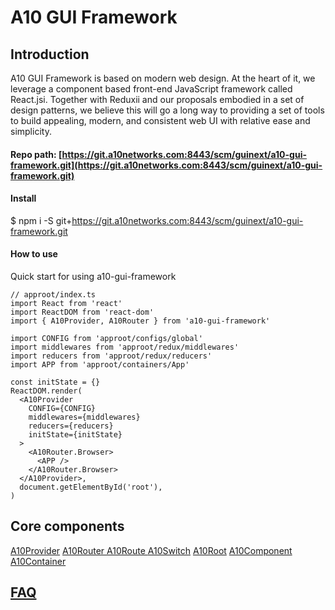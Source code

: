 # A10 GUI Framework

## Introduction

A10 GUI Framework is based on modern web design. At the heart of it, we leverage a component based front-end JavaScript framework called React.jsi. Together with Reduxii and our proposals embodied in a set of design patterns, we believe this will go a long way to providing a set of tools to build appealing, modern, and consistent web UI with relative ease and simplicity.

#### Repo path: [https://git.a10networks.com:8443/scm/guinext/a10-gui-framework.git](https://git.a10networks.com:8443/scm/guinext/a10-gui-framework.git)

#### Install

$ npm i -S git+https://git.a10networks.com:8443/scm/guinext/a10-gui-framework.git

#### How to use

Quick start for using a10-gui-framework

```text
// approot/index.ts
import React from 'react'
import ReactDOM from 'react-dom'
import { A10Provider, A10Router } from 'a10-gui-framework'

import CONFIG from 'approot/configs/global'
import middlewares from 'approot/redux/middlewares'
import reducers from 'approot/redux/reducers'
import APP from 'approot/containers/App'

const initState = {}
ReactDOM.render(
  <A10Provider
    CONFIG={CONFIG}
    middlewares={middlewares}
    reducers={reducers}
    initState={initState}
  >
    <A10Router.Browser>
      <APP />
    </A10Router.Browser>
  </A10Provider>,
  document.getElementById('root'),
)
```

## Core components 

[A10Provider](https://git.a10networks.com:8443/projects/GUINEXT/repos/a10-gui-framework/browse/src/appComponents)   [A10Router ](https://git.a10networks.com:8443/projects/GUINEXT/repos/a10-gui-framework/browse/src/appComponents)  [A10Route ](https://git.a10networks.com:8443/projects/GUINEXT/repos/a10-gui-framework/browse/src/appComponents) [ A10Switch](https://git.a10networks.com:8443/projects/GUINEXT/repos/a10-gui-framework/browse/src/appComponents)   [A10Root](https://git.a10networks.com:8443/projects/GUINEXT/repos/a10-gui-framework/browse/src/appComponents)   [A10Component ](https://git.a10networks.com:8443/projects/GUINEXT/repos/a10-gui-framework/browse/src/basicComponents/index.tsx)  [A10Container](https://git.a10networks.com:8443/projects/GUINEXT/repos/a10-gui-framework/browse/src/basicComponents/index.tsx)







## 

### 





## [FAQ](https://a10-gui.gitbook.io/ugf/faq/a10-gui-framework)

### 



